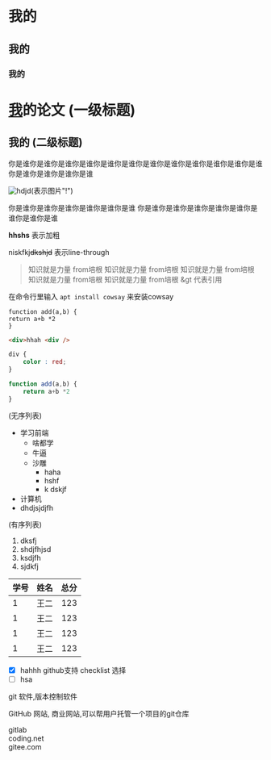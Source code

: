 # 我的
## 我的
### 我的
[我](http://wwww.baidu.com)的论文 (一级标题)
=======  
我的 (二级标题)
-------- 
你是谁你是谁你是谁你是谁你是谁你是谁你是谁你是谁你是谁你是谁你是谁你是谁你是谁你是谁你是谁你是谁

![hdjd](https://www.baidu.com/img/PCtm_d9c8750bed0b3c7d089fa7d55720d6cf.png)(表示图片"!")

你是谁你是谁你是谁你是谁你是谁你是谁
你是谁你是谁你是谁你是谁你是谁你是谁你是谁你是谁

**hhshs** 表示加粗

niskfkj~~dkshjd~~ 表示line-through

>知识就是力量 from培根 
知识就是力量 from培根 
知识就是力量 from培根 
知识就是力量 from培根 
知识就是力量 from培根 
&gt 代表引用

在命令行里输入 `apt install cowsay` 来安装cowsay



    function add(a,b) {
    return a+b *2
    }

```html
<div>hhah <div />

```

```css
div {
    color : red;
}


```
```js
function add(a,b) {
    return a+b *2
}
```

(无序列表)
* 学习前端 
    * 啥都学
    * 牛逼
    * 沙雕
        * haha
        * hshf
        * k dskjf
* 计算机
* dhdjsjdjfh

(有序列表)
1. dksfj
2. shdjfhjsd
5. ksdjfh
34. sjdkfj

| 学号 | 姓名 | 总分 |
|------|:-----:|---:|
|1 | 王二 | 123|
|1 | 王二 | 123|
|1 | 王二 | 123|
|1 | 王二 | 123|

- [x] hahhh   github支持 checklist 选择
- [ ] hsa

git 
软件,版本控制软件

GitHub 
网站, 商业网站,可以帮用户托管一个项目的git仓库

gitlab  
coding.net   
gitee.com